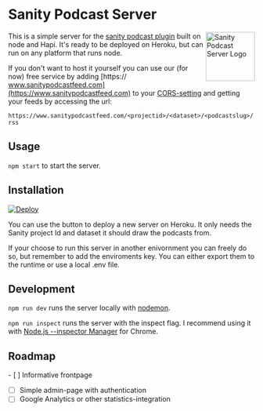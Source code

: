 # Sanity Podcast Server

<img align="right" width="100" height="100" alt="Sanity Podcast Server Logo" src="https://github.com/kmelve/sanity-podcast-server/blob/master/static/sanity-podcast-logo.png?raw=true">

This is a simple server for the [sanity podcast plugin](https://www.npmjs.com/package/sanity-plugin-podcast) built on node and Hapi. It's ready to be deployed on Heroku, but can run on any platform that runs node.

If you don't want to host it yourself you can use our (for now) free service by adding [https:// www.sanitypodcastfeed.com](https://www.sanitypodcastfeed.com) to your [CORS-setting](https://manage.sanity.io/) and getting your feeds by accessing the url:

`https://www.sanitypodcastfeed.com/<projectid>/<dataset>/<podcastslug>/rss`

## Usage

`npm start` to start the server.

## Installation

[![Deploy](https://www.herokucdn.com/deploy/button.svg)](https://heroku.com/deploy)

You can use the button to deploy a new server on Heroku. It only needs the Sanity project Id and dataset it should draw the podcasts from.

If your choose to run this server in another enivornment you can freely do so, but remember to add the enviroments key. You can either export them to the runtime or use a local .env file.

## Development

`npm run dev` runs the server locally with [nodemon](https://nodemon.io/).

`npm run inspect` runs the server with the inspect flag. I recommend using it with [Node.js --inspector Manager](https://chrome.google.com/webstore/detail/nodejs-v8-inspector-manag/gnhhdgbaldcilmgcpfddgdbkhjohddkj) for Chrome.

## Roadmap

- [ ] Informative frontpage
- [ ] Simple admin-page with authentication
- [ ] Google Analytics or other statistics-integration
